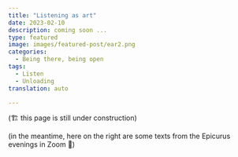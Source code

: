 ```yaml
---
title: "Listening as art"
date: 2023-02-10
description: coming soon ...
type: featured
image: images/featured-post/ear2.png
categories:
  - Being there, being open
tags:
  - Listen
  - Unloading
translation: auto

---
```


(🏗️ this page is still under construction)


(in the meantime, here on the right are some texts from the Epicurus evenings in Zoom 🌳)
